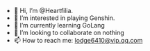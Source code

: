 - 👋 Hi, I’m @Heartfilia.
- 👀 I’m interested in playing Genshin.
- 🌱 I’m currently learning GoLang
- 💞️ I’m looking to collaborate on nothing
- 📫 How to reach me: lodge6410@vip.qq.com

<!---
Heartfilia/Heartfilia is a ✨ special ✨ repository because its `README.md` (this file) appears on your GitHub profile.
You can click the Preview link to take a look at your changes.
--->
